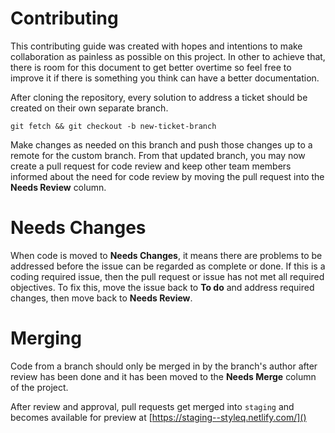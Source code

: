 # Contributing
This contributing guide was created with hopes and intentions to make collaboration as painless as possible on this project. In other to achieve that, there is room for this document to get better overtime so feel free to improve it if there is something you think can have a better documentation.

After cloning the repository, every solution to address a ticket should be created on their own separate branch.

```
git fetch && git checkout -b new-ticket-branch
```

Make changes as needed on this branch and push those changes up to a remote for the custom branch. From that updated branch, you may now create a pull request for code review and keep other team members informed about the need for code review by moving the pull request into the **Needs Review** column.

# Needs Changes
When code is moved to **Needs Changes**, it means there are problems to be addressed before the issue can be regarded as complete or done. If this is a coding required issue, then the pull request or issue has not met all required objectives. To fix this, move the issue back to **To do** and address required changes, then move back to **Needs Review**.

# Merging
Code from a branch should only be merged in by the branch's author after review has been done and it has been moved to the **Needs Merge** column of the project.

After review and approval, pull requests get merged into `staging` and becomes available for preview at [https://staging--styleq.netlify.com/]()